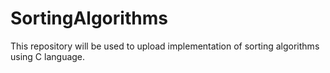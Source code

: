 # SortingAlgorithms
This repository will be used to upload implementation of sorting algorithms using C language.

